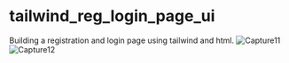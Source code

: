 # tailwind_reg_login_page_ui
Building a registration and login page using tailwind and html.
![Capture11](https://user-images.githubusercontent.com/8805744/200030415-98d53871-cb06-4b6a-bdbd-35ef6dd775a4.PNG)
![Capture12](https://user-images.githubusercontent.com/8805744/200030436-ca382149-a6e1-4731-8097-94592266f394.PNG)
